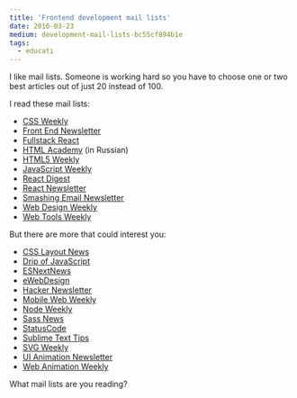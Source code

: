 ```yaml
---
title: 'Frontend development mail lists'
date: 2016-03-23
medium: development-mail-lists-bc55cf894b1e
tags:
  - educati
---
```


I like mail lists. Someone is working hard so you have to choose one or two best articles out of just 20 instead of 100.

I read these mail lists:

<!-- textlint-disable -->

- [CSS Weekly](http://css-weekly.com/)
- [Front End Newsletter](http://frontendnewsletter.com/)
- [Fullstack React](http://newsletter.fullstackreact.com/)
- [HTML Academy](https://htmlacademy.ru/email) (in Russian)
- [HTML5 Weekly](http://frontendfocus.co/)
- [JavaScript Weekly](http://javascriptweekly.com/)
- [React Digest](https://www.getrevue.co/profile/the-react-digest)
- [React Newsletter](http://reactjsnewsletter.com/)
- [Smashing Email Newsletter](https://www.smashingmagazine.com/the-smashing-newsletter/)
- [Web Design Weekly](https://web-design-weekly.com/)
- [Web Tools Weekly](http://webtoolsweekly.com/)

<!-- textlint-enable -->

But there are more that could interest you:

- [CSS Layout News](http://csslayout.news/)
- [Drip of JavaScript](http://adripofjavascript.com/)
- [ESNextNews](http://esnextnews.com/)
- [eWebDesign](https://ewebdesign.com/)
- [Hacker Newsletter](http://www.hackernewsletter.com/)
- [Mobile Web Weekly](http://mobilewebweekly.co/)
- [Node Weekly](http://nodeweekly.com/)
- [Sass News](http://sassnews.com/)
- [StatusCode](http://statuscode.com/)
- [Sublime Text Tips](http://sublimetexttips.com/)
- [SVG Weekly](https://svgweekly.com/)
- [UI Animation Newsletter](http://uianimationnewsletter.com)
- [Web Animation Weekly](http://webanimationweekly.com/)

What mail lists are you reading?
